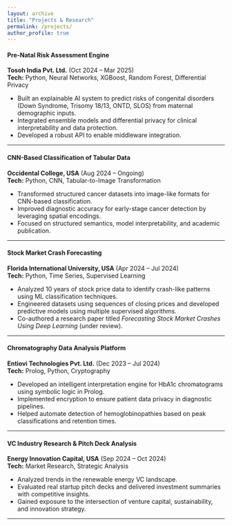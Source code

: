 ```yaml
---
layout: archive
title: "Projects & Research"
permalink: /projects/
author_profile: true
---
```


#### **Pre-Natal Risk Assessment Engine**  
**Tosoh India Pvt. Ltd.** (Oct 2024 – Mar 2025)  
**Tech:** Python, Neural Networks, XGBoost, Random Forest, Differential Privacy  
- Built an explainable AI system to predict risks of congenital disorders (Down Syndrome, Trisomy 18/13, ONTD, SLOS) from maternal demographic inputs.  
- Integrated ensemble models and differential privacy for clinical interpretability and data protection.  
- Developed a robust API to enable middleware integration.

---

#### **CNN-Based Classification of Tabular Data**  
**Occidental College, USA** (Aug 2024 – Ongoing)  
**Tech:** Python, CNN, Tabular-to-Image Transformation  
- Transformed structured cancer datasets into image-like formats for CNN-based classification.  
- Improved diagnostic accuracy for early-stage cancer detection by leveraging spatial encodings.  
- Focused on structured semantics, model interpretability, and academic publication.

---

#### **Stock Market Crash Forecasting**  
**Florida International University, USA** (Apr 2024 – Jul 2024)  
**Tech:** Python, Time Series, Supervised Learning  
- Analyzed 10 years of stock price data to identify crash-like patterns using ML classification techniques.  
- Engineered datasets using sequences of closing prices and developed predictive models using multiple supervised algorithms.  
- Co-authored a research paper titled *Forecasting Stock Market Crashes Using Deep Learning* (under review).

---

#### **Chromatography Data Analysis Platform**  
**Entiovi Technologies Pvt. Ltd.** (Dec 2023 – Jul 2024)  
**Tech:** Prolog, Python, Cryptography  
- Developed an intelligent interpretation engine for HbA1c chromatograms using symbolic logic in Prolog.  
- Implemented encryption to ensure patient data privacy in diagnostic pipelines.  
- Helped automate detection of hemoglobinopathies based on peak classifications and retention times.

---

#### **VC Industry Research & Pitch Deck Analysis**  
**Energy Innovation Capital, USA** (Sep 2024 – Oct 2024)  
**Tech:** Market Research, Strategic Analysis  
- Analyzed trends in the renewable energy VC landscape.  
- Evaluated real startup pitch decks and delivered investment summaries with competitive insights.  
- Gained exposure to the intersection of venture capital, sustainability, and innovation strategy.

---
